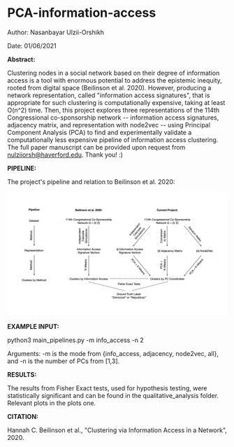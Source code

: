 # PCA-information-access

Author: Nasanbayar Ulzii-Orshikh

Date: 01/06/2021

**Abstract:**

Clustering nodes in a social network based on their degree of information access is a tool with enormous potential to address the epistemic inequity, rooted from digital space (Beilinson et al. 2020).
However, producing a network representation, called "information access signatures", that is appropriate for such clustering is computationally expensive, taking at least O(n^2) time.
Then, this project explores three representations of the 114th Congressional co-sponsorship network -- information access signatures, adjacency matrix, and representation with node2vec -- using Principal Component Analysis (PCA) to find and experimentally validate a computationally less expensive pipeline of information access clustering.
The full paper manuscript can be provided upon request from nulziiorsh@haverford.edu. Thank you! :)

**PIPELINE:**

The project's pipeline and relation to Beilinson et al. 2020:

![project_pipeline.jpeg](project_pipeline.jpeg)

**EXAMPLE INPUT:**

python3 main_pipelines.py -m info_access -n 2

Arguments: -m is the mode from {info_access, adjacency, node2vec, all}, and -n is the number of PCs from [1,3].

**RESULTS:**

The results from Fisher Exact tests, used for hypothesis testing, were statistically significant and can be found in the qualitative_analysis folder. Relevant plots in the plots one.

**CITATION:**

Hannah C. Beilinson et al., "Clustering via Information Access in a Network", 2020.